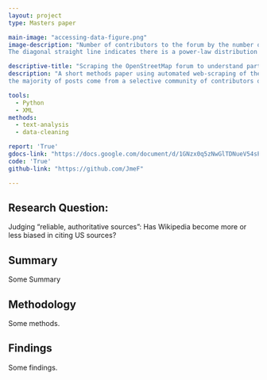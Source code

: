 ```yaml
---
layout: project
type: Masters paper

main-image: "accessing-data-figure.png"
image-description: "Number of contributors to the forum by the number of contributions they made, both on a log-transformed axis.
The diagonal straight line indicates there is a power-law distribution of contributions by different contributors."

descriptive-title: "Scraping the OpenStreetMap forum to understand participation"
description: "A short methods paper using automated web-scraping of the OpenStreetMap online forum to understand whether
the majority of posts come from a selective community of contributors or 'crowds' of interested individuals."

tools:
  - Python
  - XML
methods:
  - text-analysis
  - data-cleaning

report: 'True'
gdocs-link: "https://docs.google.com/document/d/1GNzx0q5zNwGlTDNueV54sPtBS4ci9-2jtzLNCL1a_9k/"
code: 'True'
github-link: "https://github.com/JmeF"

---
```


## Research Question:
Judging “reliable, authoritative sources”: Has Wikipedia become more or less biased in citing US sources?

## Summary
Some Summary

## Methodology

Some methods.

## Findings

Some findings.
